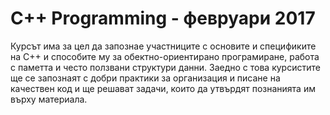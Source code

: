 # C++ Programming - февруари 2017

Курсът има за цел да запознае участниците с основите и спецификите на C++ и способите му за обектно-ориентирано програмиране, работа с паметта и често ползвани структури данни. Заедно с това курсистите ще се запознаят с добри практики за организация и писане на качествен код и ще решават задачи, които да утвърдят познанията им върху материала. 
